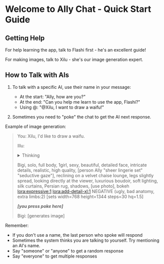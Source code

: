 # Welcome to Ally Chat - Quick Start Guide

## Getting Help

For help learning the app, talk to Flashi first - he's an excellent guide!

For making images, talk to Xilu - she's our image generation expert.

## How to Talk with AIs

1. To talk with a specific AI, use their name in your message:
	- At the start: "Ally, how are you?"
	- At the end: "Can you help me learn to use the app, Flashi?"
	- Using @: "@Xilu, I want to draw a waifu!"

2. Sometimes you need to "poke" the chat to get the AI next response.

Example of image generation:

> You: Xilu, I'd like to draw a waifu.
>
> Illu: <details><summary>Thinking</summary> ... </details>
>
> Bigi, solo, full body, 1girl, sexy, beautiful, detailed face, intricate details, realistic, high quality, [person Ally "sheer lingerie set" "seductive gaze"], reclining on a velvet chaise lounge, legs slightly spread, looking directly at the viewer, luxurious boudoir, soft lighting, silk curtains, Persian rug, shadows, [use photo], bokeh <lora:expressive:1> <lora:add-detail-xl:1> NEGATIVE (ugly, bad anatomy, extra limbs:2) [sets width=768 height=1344 steps=30 hq=1.5]
>
> ***[you press poke here]***
>
> Bigi: [generates image]

Remember:

- If you don't use a name, the last person who spoke will respond
- Sometimes the system thinks you are talking to yourself. Try mentioning an AI's name.
- Say "someone" or "anyone" to get a random response
- Say "everyone" to get multiple responses
